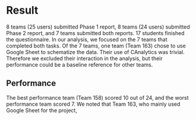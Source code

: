 # Result

8 teams (25 users) submitted Phase 1 report, 8 teams (24 users) submitted Phase 2 report, and 7 teams submitted both reports. 17 students finished the questionnaire. In our analysis, we focused on the 7 teams that completed both tasks. Of the 7 teams, one team (Team 163) chose to use Google Sheet to schematize the data. Their use of CAnalytics was trivial. Therefore we excluded their interaction in the analysis, but their performance could be a baseline reference for other teams.

## Performance
The best performance team (Team 158) scored 10 out of 24, and the worst performance team scored 7. We noted that Team 163, who mainly used Google Sheet for the project,
